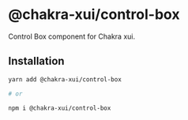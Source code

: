 # @chakra-xui/control-box

Control Box component for Chakra xui.

## Installation

```sh
yarn add @chakra-xui/control-box

# or

npm i @chakra-xui/control-box
```
